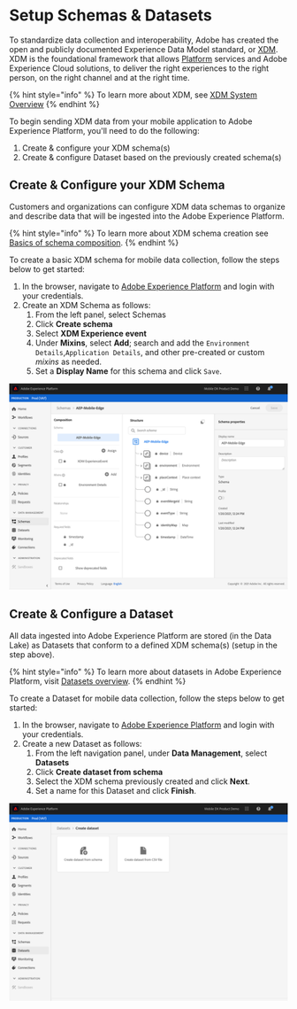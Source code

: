 # Setup Schemas & Datasets

To standardize data collection and interoperability, Adobe has created the open and publicly documented Experience Data Model standard, or [XDM](https://experienceleague.adobe.com/docs/experience-platform/xdm/home.html). XDM is the foundational framework that allows [Platform](https://experienceleague.adobe.com/docs/experience-platform/landing/home.html) services and Adobe Experience Cloud solutions, to deliver the right experiences to the right person, on the right channel and at the right time.

{% hint style="info" %}
To learn more about XDM, see [XDM System Overview](https://experienceleague.adobe.com/docs/experience-platform/xdm/home.html)
{% endhint %}

To begin sending XDM data from your mobile application to Adobe Experience Platform, you'll need to do the following:

1. Create & configure your XDM schema\(s\)
2. Create & configure Dataset based on the previously created schema\(s\)

## Create & Configure your XDM Schema

Customers and organizations can configure XDM data schemas to organize and describe data that will be ingested into the Adobe Experience Platform. 

{% hint style="info" %}
To learn more about XDM schema creation see [Basics of schema composition](https://experienceleague.adobe.com/docs/experience-platform/xdm/schema/composition.html).
{% endhint %}

To create a basic XDM schema for mobile data collection, follow the steps below to get started:

1. In the browser, navigate to [Adobe Experience Platform](https://experience.adobe.com/platform) and login with your credentials.
2. Create an XDM Schema as follows:
   1. From the left panel, select Schemas
   2. Click **Create schema**
   3. Select **XDM Experience event**
   4. Under **Mixins**, select **Add**; search and add the `Environment Details`,`Application Details`, and other pre-created or custom _mixins_ as needed.
   5. Set a **Display Name** for this schema and click `Save`.

![Schema Creation in Adobe Experience Platform](../.gitbook/assets/AEP_Edge_CreateXDMSchema.png)

## Create & Configure a Dataset

All data ingested into Adobe Experience Platform are stored \(in the Data Lake\) as Datasets that conform to a defined XDM schema\(s\) \(setup in the step above\).

{% hint style="info" %}
To learn more about datasets in Adobe Experience Platform, visit [Datasets overview](https://experienceleague.adobe.com/docs/experience-platform/catalog/datasets/overview.html).
{% endhint %}

To create a Dataset for mobile data collection, follow the steps below to get started:

1. In the browser, navigate to [Adobe Experience Platform](https://experience.adobe.com/platform) and login with your credentials.
2. Create a new Dataset as follows:
   1. From the left navigation panel, under **Data Management**, select **Datasets**
   2. Click **Create dataset from schema**
   3. Select the XDM schema previously created and click **Next**.
   4. Set a name for this Dataset and click **Finish**.

![Dataset Creation in Adobe Experience Platform](../.gitbook/assets/AEP_Edge_CreateDatasetfromSchema.png)

